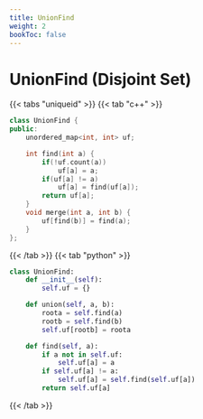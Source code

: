 ```yaml
---
title: UnionFind
weight: 2
bookToc: false
---
```


# UnionFind (Disjoint Set)



{{< tabs "uniqueid" >}}
{{< tab "c++" >}}
```cpp
class UnionFind {
public:
    unordered_map<int, int> uf;

    int find(int a) {
        if(!uf.count(a))
            uf[a] = a;
        if(uf[a] != a)
            uf[a] = find(uf[a]);
        return uf[a];
    }
    void merge(int a, int b) {
        uf[find(b)] = find(a);
    }
};
```
{{< /tab >}}
{{< tab "python" >}}
```py
class UnionFind:
    def __init__(self):
        self.uf = {}

    def union(self, a, b):
        roota = self.find(a)
        rootb = self.find(b)
        self.uf[rootb] = roota

    def find(self, a):
        if a not in self.uf:
            self.uf[a] = a
        if self.uf[a] != a:
            self.uf[a] = self.find(self.uf[a])
        return self.uf[a]
```
{{< /tab >}}